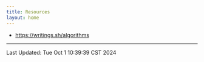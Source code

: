 ```yaml
---
title: Resources
layout: home
---
```

- <https://writings.sh/algorithms>

---

Last Updated: Tue Oct  1 10:39:39 CST 2024